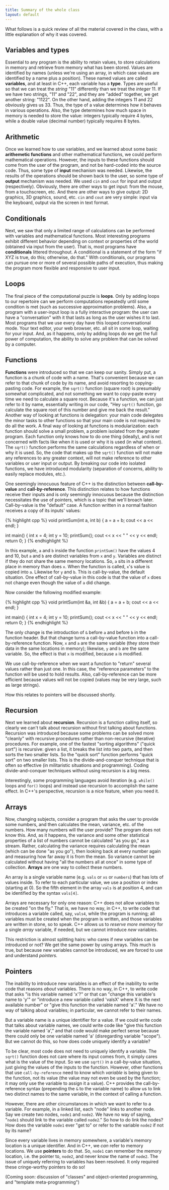 ```yaml
---
title: Summary of the whole class
layout: default
---
```


What follows is a quick review of all the material covered in the class, with a
little explanation of why it was covered.

## Variables and types

Essential to any program is the ability to retain values, to store calculations
in memory and retrieve from memory what has been stored. Values are identified
by names (unless we're using an array, in which case values are identified by a
name plus a position). These named values are called **variables**, and at
least in C++, each variable has a **type**. Types are useful so that we can
treat the *string* "11" differently than we treat the *integer* 11. If we have
two strings, "11" and "22", and they are "added" together, we get another
string: "1122". On the other hand, adding the integers 11 and 22 obviously
gives us 33. Thus, the type of a value determines how it behaves in various
operations. Also, the type determines how much space in memory is needed to
store the value: integers typically require 4 bytes, while a double value
(decimal number) typically requires 8 bytes.

## Arithmetic

Once we learned how to use variables, and we learned about some basic
**arithemetic functions** and other mathematical functions, we could perform
mathematical operations. However, the inputs to these functions should come
from the user of the program, and not be hard-coded into the source code. Thus,
some type of **input** mechanism was needed. Likewise, the results of the
operations should be shown back to the user, so some type of **output**
mechanism was needed. We used `cin` and `cout` for input and output
(respectively). Obviously, there are other ways to get input: from the mouse,
from a touchscreen, etc. And there are other ways to give output: 2D graphics,
3D graphics, sound, etc. `cin` and `cout` are very simple: input via
the keyboard, output via the screen in text format.

## Conditionals

Next, we saw that only a limited range of calculations can be performed with
variables and mathematical functions. Most interesting programs exhibit
different behavior depending on context or properties of the world (obtained
via input from the user). That is, most programs have **conditionals** littered
throughout. A conditional is a statement of the form "if XYZ is true, do this;
otherwise, do that." With conditionals, our programs can pursue one or more of
several possible paths of execution, thus making the program more flexible and
responsive to user input.

## Loops

The final piece of the computational puzzle is **loops**. Only by adding loops
to our repertoire can we perform computations repeatedly until some condition
is met (such as successive approximation problems). Also, a program with a
user-input loop is a fully interactive program: the user can have a
"conversation" with it that lasts as long as the user wishes it to last. Most
programs that we use every day have this looped conversational mode.  Your text
editor, your web browser, etc. all sit in some loop, waiting for your input.
And, as it happens, only by adding loops do we get the full power of
computation, the ability to solve any problem that can be solved by a computer.

## Functions

**Functions** were introduced so that we can keep our sanity. Simply put, a
function is a chunk of code with a name. That's convenient because we can refer
to that chunk of code by its name, and avoid resorting to copying-pasting code.
For example, the `sqrt()` function (square root) is presumably somewhat
complicated, and not something we want to copy-paste every time we need to
calculate a square root. Because it's a function, we can just refer to it by
name, essentially writing in our code, "Hey `sqrt()` function, go calculate the
square root of this number and give me back the result." Another way of looking
at functions is delegation: your main code delegates the minor tasks to other
functions so that your main code is not required to do all the work. A final
way of looking at functions is modularization: each function should solve a
small problem, a problem isolated from the greater program. Each function only
knows how to do one thing (ideally), and is not concerned with facts like when
it is used or why it is used (in what context). The `sqrt()` function performs
the same calculations regardless of when or why it is used. So, the code that
makes up the `sqrt()` function will not make any references to any greater
context, will not make reference to other variables or user input or output. By
breaking our code into isolated functions, we have introduced modularity
(separation of concerns, ability to easily replace modules, etc.).

One seemingly innocuous feature of C++ is the distinction between
**call-by-value** and **call-by-reference**. This distinction relates to how
functions receive their inputs and is only seemingly innocuous because the
distinction necessitates the use of pointers, which is a topic that we'll
broach later. Call-by-value is the "default" case. A function written in a
normal fashion receives a copy of its inputs' values:

{% highlight cpp %}
void printSum(int a, int b)
{
    a = a + b;
    cout << a << endl;
}

int main()
{
    int x = 4;
    int y = 10;
    printSum();
    cout << x << " " << y << endl;
    return 0;
}
{% endhighlight %}

In this example, `a` and `b` inside the function `printSum()` have the values 4
and 10, but `a` and `b` are distinct variables from `x` and `y`. Variables are
distinct if they do not share the same memory locations. So, `a` sits in a
different place in memory than does `x`. When the function is called, `x`'s
value is copied into `a`. Likewise for `y` and `b`. This is call-by-value, the
default situation. One effect of call-by-value in this code is that the value
of `x` does not change even though the value of `a` did change.

Now consider the following modified example:

{% highlight cpp %}
void printSum(int &a, int &b)
{
    a = a + b;
    cout << a << endl;
}

int main()
{
    int x = 4;
    int y = 10;
    printSum();
    cout << x << " " << y << endl;
    return 0;
}
{% endhighlight %}

The only change is the introduction of `&` before `a` and before `b` in the
function header. But that change turns a call-by-value function into a
call-by-reference function. Now, `x` and `a` are the same variable (they store
their data in the same locations in memory); likewise, `y` and `b` are the same
variable. So, the effect is that `x` is modified, because `a` is modified.

We use call-by-reference when we want a function to "return" several values
rather than just one. In this case, the "reference parameters" to the function
will be used to hold results. Also, call-by-reference can be more efficient
because values will not be copied (values may be very large, such as large
strings).

How this relates to pointers will be discussed shortly.

## Recursion

Next we learned about **recursion**. Recursion is a function calling itself, so
clearly we can't talk about recursion without first talking about functions.
Recursion was introduced because some problems can be solved more "cleanly"
with recursive procedures rather than non-recursive (iterative) procedures. For
example, one of the fastest "sorting algorithms" ("quick sort") is recursive:
given a list, it breaks the list into two parts, and then sorts the two smaller
lists. So the "quick sort" function performs "quick sort" on two smaller lists.
This is the divide-and-conquer technique that is often so effective (in
militaristic situations and programming). Coding divide-and-conquer techniques
without using recursion is a big mess.

Interestingly, some programming languages avoid iteration (e.g. `while()` loops
and `for()` loops) and instead use recursion to accomplish the same effect. In
C++'s perspective, recursion is a nice feature, when you need it.

## Arrays

Now, changing subjects, consider a program that asks the user to provide some
numbers, and then calculates the mean, variance, etc. of the numbers. How many
numbers will the user provide? The program does not know this. And, as it
happens, the variance and some other statistical properties of a list of
numbers cannot be calculated "as you go," as a stream. Rather, calculating the
variance requires calculating the mean (which can be done "as you go"), then
looking back at every number again and measuring how far away it is from the
mean. So variance cannot be calculated without having "all the numbers all at
once" in some type of collection. **Arrays** are one way to collect these
numbers.

An array is a single variable name (e.g. `vals` or `xs` or `numbers`) that has
lots of values inside. To refer to each particular value, we use a position or
index (starting at 0). So the fifth element in the array `vals` is at position
4, and can be identified by the syntax `vals[4]`.

Arrays are necessary for only one reason: C++ does not allow variables to be
created "on the fly." That is, we have no way, in C++, to write code that
introduces a variable called, say, `vals4`, while the program is running; all
variables must be created when the program is written, and those variables are
written in stone, so to speak. C++ allows us to *reserve more memory* for a
single *array* variable, if needed, but we cannot introduce *new* variables.

This restriction is almost splitting hairs: who cares if new variables can be
introduced or not? We get the same power by using arrays. This much is true,
but because new variables cannot be introduced, we are forced to use and
understand *pointers.*

## Pointers

The inability to introduce new variables is an effect of the inability to write
code that reasons *about* variables. There is no way, in C++, to write code
that asks "is this variable named 'x'?" or that can "change this variable's
name to 'y'" or "introduce a new variable called 'valsX' where X is the next
available number" or "give this function the variable named 'a'." We have no
way of talking about variables; in particular, we cannot refer to their names.

But a variable name is a unique identifier for a value. If we could write code
that talks about variable names, we could write code like "give this function
the variable named 'a'," and that code would make perfect sense because there
could only be one variable named 'a' (disregarding variable "scope"). But we
cannot do this, so how does code uniquely identify a variable?

To be clear, most code does not need to uniquely identify a variable. The `sqrt()`
function does not care where its input comes from, it simply cares what is the
value of the input. So we use `sqrt()` in a call-by-value situation, just
giving the values of the inputs to the function. However, other functions that
use `call-by-reference` need to know which *variable* is being given to the
function, not its value (the value may not even be used by the function; it may
only use the variable to assign it a value). C++ provides the call-by-reference
syntax (prepending the `&` to the variable name) to allow us to link two
distinct names to the same variable, in the context of calling a function.

However, there are other circumstances in which we want to refer to a variable.
For example, in a linked list, each "node" links to another node. Say we create
two nodes, `node1` and `node2`. We have no way of saying, "`node1` should link
to the variable called `node2`." So how to do link the nodes? How does the
variable `node1` ever "get to" or refer to the variable `node2` if not by its
name?

Since every variable lives in memory somewhere, a variable's memory location is
a unique identifier. And in C++, we *can* refer to memory locations. We use
**pointers** to do that. So, `node1` can remember the memory location, i.e. the
pointer to, `node2`, and never know the name of `node2`. The issue of uniquely
referring to variables has been resolved. It only required these cringe-worthy
pointers to do so!

(Coming soon: discussion of "classes" and object-oriented programming, and
"template meta-programming")

